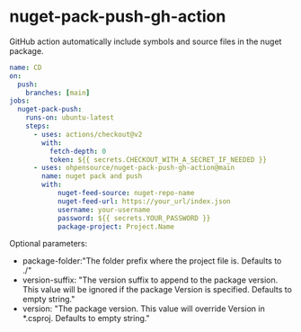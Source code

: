 # nuget-pack-push-gh-action

GitHub action automatically include symbols and source files in the nuget package.

```yml
name: CD
on:
  push:
    branches: [main]
jobs:
  nuget-pack-push:
    runs-on: ubuntu-latest
    steps:
      - uses: actions/checkout@v2
        with:
          fetch-depth: 0
          token: ${{ secrets.CHECKOUT_WITH_A_SECRET_IF_NEEDED }}
      - uses: ohpensource/nuget-pack-push-gh-action@main
        name: nuget pack and push
        with:
            nuget-feed-source: nuget-repo-name
            nuget-feed-url: https://your_url/index.json
            username: your-username
            password: ${{ secrets.YOUR_PASSWORD }}
            package-project: Project.Name
```

Optional parameters:
* package-folder:"The folder prefix where the project file is. Defaults to ./"
* version-suffix: "The version suffix to append to the package version. This value will be ignored if the package Version is specified. Defaults to empty string."
* version: "The package version. This value will override Version in *.csproj. Defaults to empty string." 

